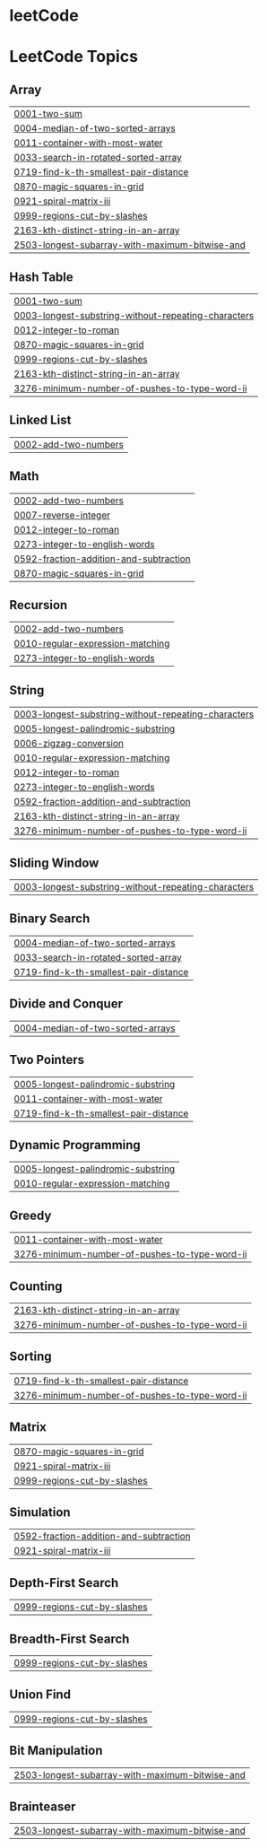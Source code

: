 # leetCode
<!---LeetCode Topics Start-->
# LeetCode Topics
## Array
|  |
| ------- |
| [0001-two-sum](https://github.com/muathmm/leetCode/tree/master/0001-two-sum) |
| [0004-median-of-two-sorted-arrays](https://github.com/muathmm/leetCode/tree/master/0004-median-of-two-sorted-arrays) |
| [0011-container-with-most-water](https://github.com/muathmm/leetCode/tree/master/0011-container-with-most-water) |
| [0033-search-in-rotated-sorted-array](https://github.com/muathmm/leetCode/tree/master/0033-search-in-rotated-sorted-array) |
| [0719-find-k-th-smallest-pair-distance](https://github.com/muathmm/leetCode/tree/master/0719-find-k-th-smallest-pair-distance) |
| [0870-magic-squares-in-grid](https://github.com/muathmm/leetCode/tree/master/0870-magic-squares-in-grid) |
| [0921-spiral-matrix-iii](https://github.com/muathmm/leetCode/tree/master/0921-spiral-matrix-iii) |
| [0999-regions-cut-by-slashes](https://github.com/muathmm/leetCode/tree/master/0999-regions-cut-by-slashes) |
| [2163-kth-distinct-string-in-an-array](https://github.com/muathmm/leetCode/tree/master/2163-kth-distinct-string-in-an-array) |
| [2503-longest-subarray-with-maximum-bitwise-and](https://github.com/muathmm/leetCode/tree/master/2503-longest-subarray-with-maximum-bitwise-and) |
## Hash Table
|  |
| ------- |
| [0001-two-sum](https://github.com/muathmm/leetCode/tree/master/0001-two-sum) |
| [0003-longest-substring-without-repeating-characters](https://github.com/muathmm/leetCode/tree/master/0003-longest-substring-without-repeating-characters) |
| [0012-integer-to-roman](https://github.com/muathmm/leetCode/tree/master/0012-integer-to-roman) |
| [0870-magic-squares-in-grid](https://github.com/muathmm/leetCode/tree/master/0870-magic-squares-in-grid) |
| [0999-regions-cut-by-slashes](https://github.com/muathmm/leetCode/tree/master/0999-regions-cut-by-slashes) |
| [2163-kth-distinct-string-in-an-array](https://github.com/muathmm/leetCode/tree/master/2163-kth-distinct-string-in-an-array) |
| [3276-minimum-number-of-pushes-to-type-word-ii](https://github.com/muathmm/leetCode/tree/master/3276-minimum-number-of-pushes-to-type-word-ii) |
## Linked List
|  |
| ------- |
| [0002-add-two-numbers](https://github.com/muathmm/leetCode/tree/master/0002-add-two-numbers) |
## Math
|  |
| ------- |
| [0002-add-two-numbers](https://github.com/muathmm/leetCode/tree/master/0002-add-two-numbers) |
| [0007-reverse-integer](https://github.com/muathmm/leetCode/tree/master/0007-reverse-integer) |
| [0012-integer-to-roman](https://github.com/muathmm/leetCode/tree/master/0012-integer-to-roman) |
| [0273-integer-to-english-words](https://github.com/muathmm/leetCode/tree/master/0273-integer-to-english-words) |
| [0592-fraction-addition-and-subtraction](https://github.com/muathmm/leetCode/tree/master/0592-fraction-addition-and-subtraction) |
| [0870-magic-squares-in-grid](https://github.com/muathmm/leetCode/tree/master/0870-magic-squares-in-grid) |
## Recursion
|  |
| ------- |
| [0002-add-two-numbers](https://github.com/muathmm/leetCode/tree/master/0002-add-two-numbers) |
| [0010-regular-expression-matching](https://github.com/muathmm/leetCode/tree/master/0010-regular-expression-matching) |
| [0273-integer-to-english-words](https://github.com/muathmm/leetCode/tree/master/0273-integer-to-english-words) |
## String
|  |
| ------- |
| [0003-longest-substring-without-repeating-characters](https://github.com/muathmm/leetCode/tree/master/0003-longest-substring-without-repeating-characters) |
| [0005-longest-palindromic-substring](https://github.com/muathmm/leetCode/tree/master/0005-longest-palindromic-substring) |
| [0006-zigzag-conversion](https://github.com/muathmm/leetCode/tree/master/0006-zigzag-conversion) |
| [0010-regular-expression-matching](https://github.com/muathmm/leetCode/tree/master/0010-regular-expression-matching) |
| [0012-integer-to-roman](https://github.com/muathmm/leetCode/tree/master/0012-integer-to-roman) |
| [0273-integer-to-english-words](https://github.com/muathmm/leetCode/tree/master/0273-integer-to-english-words) |
| [0592-fraction-addition-and-subtraction](https://github.com/muathmm/leetCode/tree/master/0592-fraction-addition-and-subtraction) |
| [2163-kth-distinct-string-in-an-array](https://github.com/muathmm/leetCode/tree/master/2163-kth-distinct-string-in-an-array) |
| [3276-minimum-number-of-pushes-to-type-word-ii](https://github.com/muathmm/leetCode/tree/master/3276-minimum-number-of-pushes-to-type-word-ii) |
## Sliding Window
|  |
| ------- |
| [0003-longest-substring-without-repeating-characters](https://github.com/muathmm/leetCode/tree/master/0003-longest-substring-without-repeating-characters) |
## Binary Search
|  |
| ------- |
| [0004-median-of-two-sorted-arrays](https://github.com/muathmm/leetCode/tree/master/0004-median-of-two-sorted-arrays) |
| [0033-search-in-rotated-sorted-array](https://github.com/muathmm/leetCode/tree/master/0033-search-in-rotated-sorted-array) |
| [0719-find-k-th-smallest-pair-distance](https://github.com/muathmm/leetCode/tree/master/0719-find-k-th-smallest-pair-distance) |
## Divide and Conquer
|  |
| ------- |
| [0004-median-of-two-sorted-arrays](https://github.com/muathmm/leetCode/tree/master/0004-median-of-two-sorted-arrays) |
## Two Pointers
|  |
| ------- |
| [0005-longest-palindromic-substring](https://github.com/muathmm/leetCode/tree/master/0005-longest-palindromic-substring) |
| [0011-container-with-most-water](https://github.com/muathmm/leetCode/tree/master/0011-container-with-most-water) |
| [0719-find-k-th-smallest-pair-distance](https://github.com/muathmm/leetCode/tree/master/0719-find-k-th-smallest-pair-distance) |
## Dynamic Programming
|  |
| ------- |
| [0005-longest-palindromic-substring](https://github.com/muathmm/leetCode/tree/master/0005-longest-palindromic-substring) |
| [0010-regular-expression-matching](https://github.com/muathmm/leetCode/tree/master/0010-regular-expression-matching) |
## Greedy
|  |
| ------- |
| [0011-container-with-most-water](https://github.com/muathmm/leetCode/tree/master/0011-container-with-most-water) |
| [3276-minimum-number-of-pushes-to-type-word-ii](https://github.com/muathmm/leetCode/tree/master/3276-minimum-number-of-pushes-to-type-word-ii) |
## Counting
|  |
| ------- |
| [2163-kth-distinct-string-in-an-array](https://github.com/muathmm/leetCode/tree/master/2163-kth-distinct-string-in-an-array) |
| [3276-minimum-number-of-pushes-to-type-word-ii](https://github.com/muathmm/leetCode/tree/master/3276-minimum-number-of-pushes-to-type-word-ii) |
## Sorting
|  |
| ------- |
| [0719-find-k-th-smallest-pair-distance](https://github.com/muathmm/leetCode/tree/master/0719-find-k-th-smallest-pair-distance) |
| [3276-minimum-number-of-pushes-to-type-word-ii](https://github.com/muathmm/leetCode/tree/master/3276-minimum-number-of-pushes-to-type-word-ii) |
## Matrix
|  |
| ------- |
| [0870-magic-squares-in-grid](https://github.com/muathmm/leetCode/tree/master/0870-magic-squares-in-grid) |
| [0921-spiral-matrix-iii](https://github.com/muathmm/leetCode/tree/master/0921-spiral-matrix-iii) |
| [0999-regions-cut-by-slashes](https://github.com/muathmm/leetCode/tree/master/0999-regions-cut-by-slashes) |
## Simulation
|  |
| ------- |
| [0592-fraction-addition-and-subtraction](https://github.com/muathmm/leetCode/tree/master/0592-fraction-addition-and-subtraction) |
| [0921-spiral-matrix-iii](https://github.com/muathmm/leetCode/tree/master/0921-spiral-matrix-iii) |
## Depth-First Search
|  |
| ------- |
| [0999-regions-cut-by-slashes](https://github.com/muathmm/leetCode/tree/master/0999-regions-cut-by-slashes) |
## Breadth-First Search
|  |
| ------- |
| [0999-regions-cut-by-slashes](https://github.com/muathmm/leetCode/tree/master/0999-regions-cut-by-slashes) |
## Union Find
|  |
| ------- |
| [0999-regions-cut-by-slashes](https://github.com/muathmm/leetCode/tree/master/0999-regions-cut-by-slashes) |
## Bit Manipulation
|  |
| ------- |
| [2503-longest-subarray-with-maximum-bitwise-and](https://github.com/muathmm/leetCode/tree/master/2503-longest-subarray-with-maximum-bitwise-and) |
## Brainteaser
|  |
| ------- |
| [2503-longest-subarray-with-maximum-bitwise-and](https://github.com/muathmm/leetCode/tree/master/2503-longest-subarray-with-maximum-bitwise-and) |
<!---LeetCode Topics End-->